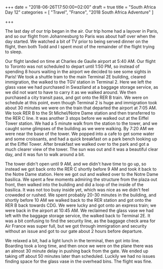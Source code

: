 +++
date = "2018-06-26T17:50:00+02:00"
draft = true
title = "South Africa Day 12"
categories = [ "Travel", "France", "2018 South Africa Adventure" ]

+++

The last day of our trip began in the air. Our trip home had a layover in Paris, and so our flight from Johannesburg to Paris was about half over when the day started. We watched a bit of TV prior to being served dinner on the flight, then both Todd and I spent most of the remainder of the flight trying to sleep.

Our flight landed on time at Charles de Gaulle airport at 5:40 AM. Our flight to Toronto was not scheduled to depart until 1:50 PM, so instead of spending 8 hours waiting in the airport we decided to see some sights in Paris! We took a shuttle tram to the main Terminal 2E building, cleared immigration, the walked to the TGV station in Terminal 2. Here we left the glass vase we had purchased in Swaziland at a baggage storage service, as we did not want to have to carry it as we walked around. We then purchased a city transit pass, and got onto the RER B train. We were on schedule at this point, even though Terminal 2 is huge and immigration took about 30 minutes we were on the train that departed the airport at 7:05 AM. We took RER B to the St Michel/Notre Dame station and then transferred to the RER C line. It was another 3 stops before we walked out at the Eiffel Tower station. We had a 5 minute walk from the station to the tower, and we caught some glimpses of the building as we were walking. By 7:20 AM we were near the base of the tower. We popped into a cafe to get some water and some croissants, and had a quick breakfast on a park bench looking up at the Eiffel Tower. After breakfast we walked over to the park and got a much clearer view of the tower. The sun was out and it was a beautiful clear day, and it was fun to walk around a bit.

The tower didn't open until 9 AM, and we didn't have time to go up, so instead we got back onto the RER C shortly before 9 AM and took it back to the Notre Dame station. Here we got out and walked over to the Notre Dame basilica. We spent a few moments admiring the structure from the plaza out front, then walked into the  building and did a loop of the inside of the basilica. It was not too busy inside yet, which was nice as we didn't feel croweded or rushed. We spent probably 20-30 minutes in the building, and shortly before 10 AM we walked back to the RER station and got onto the RER B back towards CDG. We were lucky and got onto an express train; we were back in the airport at 10:45 AM. We reclaimed the glass vase we had left with the baggage storage service, the walked back to Terminal 2E. It was a bit confusing to find the security line, as the baggage check area for Air France was super full, but we got through immigration and security without an issue and got to our gate about 2 hours before departure.

We relaxed a bit, had a light lunch in the terminal, then got into line. Boarding took a long time, and then once we were on the plane there was an almost 30 minute delay in pushing back from the gate. We ended up taking off about 50 minutes later than scheduled. Luckily we had no issues finding space for the glass vase in the overhead bins. The flight was fine.
